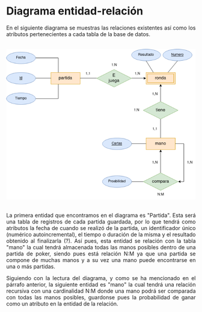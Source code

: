 # Diagrama entidad-relación 

<div align="justify">

En el siguiente diagrama se muestras las relaciones existentes así como los atributos pertenecientes a cada tabla de la base de datos.

<br>

<div align="center">

<img src="img/diagrama_entidad_relacion.png">

</div>

<br>

La primera entidad que encontramos en el diagrama es "Partida". Esta será una tabla de registros de cada partida guardada, por lo que tendrá como atributos la fecha de cuando se realizó de la partida, un identificador único (numérico autoincremental), el tiempo o duración de la misma y el resultado obtenido al finalizarla (?). Así pues, esta entidad se relación con la tabla "mano" la cual tendrá almacenada todas las manos posibles dentro de una partida de poker, siendo pues está relación N:M ya que una partida se compone de muchas manos y a su vez una mano puede encontrarse en una o más partidas.

Siguiendo con la lectura del diagrama, y como se ha mencionado en el párrafo anterior, la siguiente entidad es "mano" la cual tendrá una relación recursiva con una cardinalidad N:M donde una mano podrá ser comparada con todas las manos posibles, guardonse pues la probabilidad de ganar como un atributo en la entidad de la relación. 

</div>